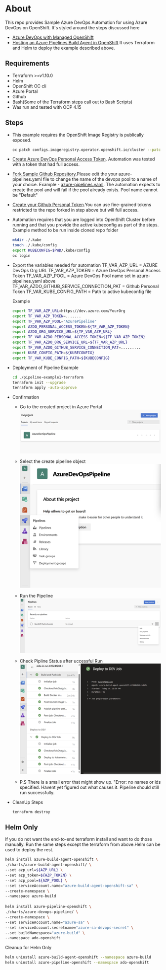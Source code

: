 # About
This repo provides Sample Azure DevOps Automation for using Azure DevOps on OpenShift.
It's styled around the steps discussed here
- [Azure DevOps with Managed OpenShift](https://cloud.redhat.com/experts/misc/azure-dev-ops-with-managed-openshift/)
- [Hosting an Azure Pipelines Build Agent in OpenShift](https://www.redhat.com/en/blog/hosting-an-azure-pipelines-build-agent-in-openshift)
It uses Terraform and Helm to deploy the example described above.

## Requirements
  - Terraform >=v1.10.0
  - Helm
  - OpenShift OC cli
  - Azure Portal
  - Github
  - Bash(Some of the Terraform steps call out to Bash Scripts)
  - Was run and tested with OCP 4.15 

## Steps

- This example requires the OpenShift Image Registry is publically exposed.
  ```bash
  oc patch configs.imageregistry.operator.openshift.io/cluster --patch '{"spec":{"defaultRoute":true}}' --type=merge
  ```

- [Create Azure DevOps Personal Access Token](https://learn.microsoft.com/en-us/azure/devops/organizations/accounts/use-personal-access-tokens-to-authenticate?view=azure-devops&tabs=Windows). Automation was tested with a token that had full access.
  
- [Fork Sample Github Repository](https://github.com/rh-mobb/azure-pipelines-openshift).Please edit the your azure-pipelines.yaml file to change the name of the devops pool to a name of your choice. Example - [azure-pipelines.yaml](https://github.com/MoOyeg/azure-pipelines-openshift/blob/main/azure-pipelines.yml). The automation expects to create the pool and will fail if the pool already exists. Pool name cannot be "Default"

- [Create your Github Personal Token](https://docs.github.com/en/authentication/keeping-your-account-and-data-secure/managing-your-personal-access-tokens).You can use fine-grained tokens restricted to the repo forked in step above but will full access. 

- Automation requires that you are logged into OpenShift Cluster before running and that you provide the active kubeconfig as part of the steps.
Example method to be run inside cloned repo folder
  ```bash
  mkdir ./.kube
  touch ./.kube/config
  export KUBECONFIG=$PWD/.kube/config
  oc login
  ```

- Export the variables needed for automation
  TF_VAR_AZP_URL = AZURE DevOps Org URL
  TF_VAR_AZP_TOKEN = Azure DevOps Personal Access Token
  TF_VAR_AZP_POOL = Azure DevOps Pool name set in azure-pipelines.yaml above
  TF_VAR_AZDO_GITHUB_SERVICE_CONNECTION_PAT = Github Personal Token
  TF_VAR_KUBE_CONFIG_PATH = Path to active kubeconfig file

  Example
  ```bash
  export TF_VAR_AZP_URL=https://dev.azure.com/YourOrg
  export TF_VAR_AZP_TOKEN=.......
  export TF_VAR_AZP_POOL="AzurePipeline"
  export AZDO_PERSONAL_ACCESS_TOKEN=${TF_VAR_AZP_TOKEN}
  export AZDO_ORG_SERVICE_URL=${TF_VAR_AZP_URL}
  export TF_VAR_AZDO_PERSONAL_ACCESS_TOKEN=${TF_VAR_AZP_TOKEN}
  export TF_VAR_AZDO_ORG_SERVICE_URL=${TF_VAR_AZP_URL}
  export TF_VAR_AZDO_GITHUB_SERVICE_CONNECTION_PAT=.........
  export KUBE_CONFIG_PATH=${KUBECONFIG}
  export TF_VAR_KUBE_CONFIG_PATH=${KUBECONFIG}
  ```

- Deployment of Pipeline Example

  ```bash
  cd ./pipeline-example1-terraform
  terraform init --upgrade
  terraform apply -auto-approve
  ```

- Confirmation
  - Go to the created project in Azure Portal  
    ![Projects](./images/Project.png)

  - Select the create pipeline object
    ![Pipeline](./images/Pipeline.png)

  - Run the Pipeline
    ![Pipeline Run](./images/run-pipeline.png)
  
  - Check Pipline Status after uccessful Run
    ![Pipeline Status](./images/status.png)

  - P.S There is a small error that might show up. "Error: no names or ids specified. Havent yet figured out what causes it. Pipeline should still run successfully.

- CleanUp Steps

  ```bash
  terraform destroy
  ```


## Helm Only
If you do not want the end-to-end terraform install and want to do those manually. Run the same steps except the terraform from above.Helm can be used to deploy the rest.

```bash
helm install azure-build-agent-openshift \
./charts/azure-build-agent-openshift/ \
--set azp_url=${AZP_URL} \
--set azp_token=${AZP_TOKEN} \
--set azp_pool=${AZP_POOL} \
--set serviceAccount.name="azure-build-agent-openshift-sa" \
--create-namespace \
--namespace azure-build

helm install azure-pipeline-openshift \
./charts/azure-devops-pipeline/ \
--create-namespace \
--set serviceAccount.name="azure-sa" \
--set serviceAccount.secretname="azure-sa-devops-secret" \
--set buildNamespace="azure-build" \
--namespace ado-openshift
```

Cleanup for Helm Only
```bash
helm uninstall azure-build-agent-openshift --namespace azure-build
helm uninstall azure-pipeline-openshift --namespace ado-openshift
```


